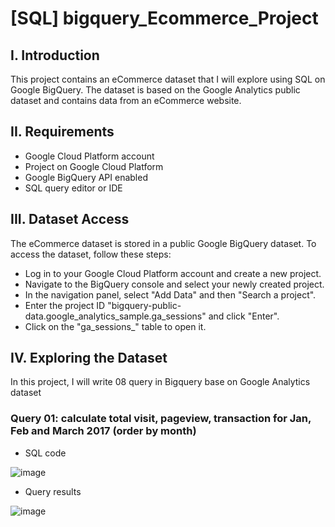 # [SQL] bigquery_Ecommerce_Project
## I. Introduction
This project contains an eCommerce dataset that I will explore using SQL on Google BigQuery. The dataset is based on the Google Analytics public dataset and contains data from an eCommerce website.

## II. Requirements
* Google Cloud Platform account
* Project on Google Cloud Platform
* Google BigQuery API enabled
* SQL query editor or IDE

## III. Dataset Access
The eCommerce dataset is stored in a public Google BigQuery dataset. To access the dataset, follow these steps:
* Log in to your Google Cloud Platform account and create a new project.
* Navigate to the BigQuery console and select your newly created project.
* In the navigation panel, select "Add Data" and then "Search a project".
* Enter the project ID "bigquery-public-data.google_analytics_sample.ga_sessions" and click "Enter".
* Click on the "ga_sessions_" table to open it.

## IV. Exploring the Dataset
In this project, I will write 08 query in Bigquery base on Google Analytics dataset

### Query 01: calculate total visit, pageview, transaction for Jan, Feb and March 2017 (order by month)
* SQL code

![image](https://github.com/user-attachments/assets/c1d95ff4-265d-48a8-8481-dce0d828f3ad)

* Query results

![image](https://github.com/user-attachments/assets/efc1ace6-189b-4f2b-9236-1b757eb9b91b)


